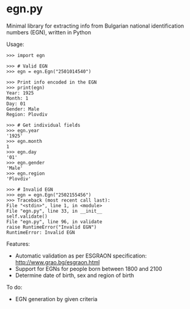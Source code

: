 # egn.py
Minimal library for extracting info from Bulgarian national identification numbers (EGN), written in Python

Usage:

    >>> import egn
    
    >>> # Valid EGN
    >>> egn = egn.Egn("2501014540")
    
    >>> Print info encoded in the EGN
    >>> print(egn)
    Year: 1925
    Month: 1
    Day: 01
    Gender: Male
    Region: Plovdiv
    
    >>> # Get individual fields
    >>> egn.year
    '1925'
    >>> egn.month
    1
    >>> egn.day
    '01'
    >>> egn.gender
    'Male'
    >>> egn.region
    'Plovdiv'
    
    >>> # Invalid EGN
    >>> egn = egn.Egn("2502155456")
    >>> Traceback (most recent call last):
    File "<stdin>", line 1, in <module>
    File "egn.py", line 33, in __init__
    self.validate()
    File "egn.py", line 96, in validate
    raise RuntimeError("Invalid EGN")
    RuntimeError: Invalid EGN


Features:
 - Automatic validation as per ESGRAON specification: http://www.grao.bg/esgraon.html
 - Support for EGNs for people born between 1800 and 2100
 - Determine date of birth, sex and region of birth

To do:
 - EGN generation by given criteria
